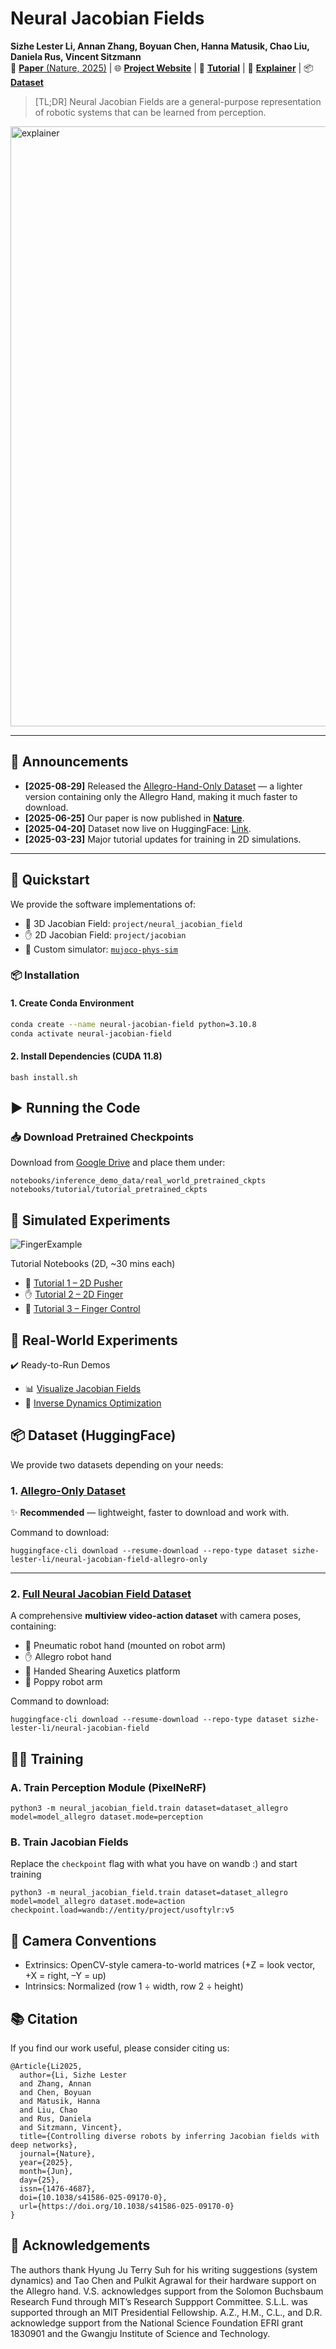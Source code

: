 # Neural Jacobian Fields

**Sizhe Lester Li, Annan Zhang, Boyuan Chen, Hanna Matusik, Chao Liu, Daniela Rus, Vincent Sitzmann**  
📄 [**Paper** (Nature, 2025)](https://www.nature.com/articles/s41586-025-09170-0) | 🌐 [**Project Website**](https://sizhe-li.github.io/publication/neural_jacobian_field/) | 📖 [**Tutorial**](https://sizhe-li.github.io/blog/2025/jacobian-fields-tutorial/) | 🎥 [**Explainer**](https://youtu.be/dFZ1RvJMN7A) | 📦[**Dataset**](https://huggingface.co/datasets/sizhe-lester-li/neural-jacobian-field)

> [TL;DR] Neural Jacobian Fields are a general-purpose representation of robotic systems that can be learned from perception.

<img width="960" alt="explainer" src="https://github.com/user-attachments/assets/32a8bec9-fee7-4338-ab74-8ffe08fef75a" />

---

## 📢  Announcements

- **[2025-08-29]** Released the [Allegro-Hand-Only Dataset](https://huggingface.co/datasets/sizhe-lester-li/neural-jacobian-field-allegro-only) — a lighter version containing only the Allegro Hand, making it much faster to download.
- **[2025-06-25]** Our paper is now published in [**Nature**](https://www.nature.com/articles/s41586-025-09170-0).
- **[2025-04-20]** Dataset now live on HuggingFace: [Link](https://huggingface.co/datasets/sizhe-lester-li/neural-jacobian-field).
- **[2025-03-23]** Major tutorial updates for training in 2D simulations.

---

## 🚀 Quickstart

We provide the software implementations of:
- 🧠 3D Jacobian Field: `project/neural_jacobian_field`  
- ✋ 2D Jacobian Field: `project/jacobian`  
- 🧪 Custom simulator: [`mujoco-phys-sim`](https://github.com/sizhe-li/mujoco-phys-sim.git)

### 📦 Installation

#### 1. Create Conda Environment

```bash
conda create --name neural-jacobian-field python=3.10.8
conda activate neural-jacobian-field
```

#### 2. Install Dependencies (CUDA 11.8)

```
bash install.sh
```

## ▶️ Running the Code
### 📥 Download Pretrained Checkpoints

Download from [Google Drive](https://drive.google.com/drive/folders/1fq0nngkeRWhCJ_CAyzQopYda20Zu-Zu8?usp=drive_link) and place them under:

```
notebooks/inference_demo_data/real_world_pretrained_ckpts
notebooks/tutorial/tutorial_pretrained_ckpts
```

## 🧪 Simulated Experiments
![FingerExample](https://github.com/user-attachments/assets/3cd3014c-a755-47e8-9375-f84e2a4bc542)

Tutorial Notebooks (2D, ~30 mins each)

- 🧩 [Tutorial 1 – 2D Pusher](https://github.com/sizhe-li/neural-jacobian-field/blob/6badf88418a4f39378dc4e708a8d0f1b3ba1b6eb/notebooks/tutorial/1_training_pusher_jacobian_in_2D.ipynb)
- ✋ [Tutorial 2 – 2D Finger](https://github.com/sizhe-li/neural-jacobian-field/blob/6badf88418a4f39378dc4e708a8d0f1b3ba1b6eb/notebooks/tutorial/2_training_finger_jacobian_in_2D.ipynb)
- 🤖 [Tutorial 3 – Finger Control](https://github.com/sizhe-li/neural-jacobian-field/blob/6badf88418a4f39378dc4e708a8d0f1b3ba1b6eb/notebooks/tutorial/3_control_demo_block_pushing.ipynb)

## 🦾 Real-World Experiments

✔️ Ready-to-Run Demos
- 📊 [Visualize Jacobian Fields](https://github.com/sizhe-li/neural-jacobian-field/blob/main/notebooks/real_world/1_visualize_jacobian_fields.ipynb)
- 🎯 [Inverse Dynamics Optimization](https://github.com/sizhe-li/neural-jacobian-field/blob/main/notebooks/real_world/2_inverse_dynamics.ipynb)

## 📦 Dataset (HuggingFace)

We provide two datasets depending on your needs:

### 1. [Allegro-Only Dataset](https://huggingface.co/datasets/sizhe-lester-li/neural-jacobian-field-allegro-only)  
✨ **Recommended** — lightweight, faster to download and work with.

Command to download: 
```
huggingface-cli download --resume-download --repo-type dataset sizhe-lester-li/neural-jacobian-field-allegro-only
```

---

### 2. [Full Neural Jacobian Field Dataset](https://huggingface.co/datasets/sizhe-lester-li/neural-jacobian-field)  
A comprehensive **multiview video-action dataset** with camera poses, containing:  
- 🤖 Pneumatic robot hand (mounted on robot arm)  
- ✋ Allegro robot hand  
- 🧩 Handed Shearing Auxetics platform  
- 🦾 Poppy robot arm  

Command to download: 
```
huggingface-cli download --resume-download --repo-type dataset sizhe-lester-li/neural-jacobian-field
```


## 🏋️‍♀️ Training

### A. Train Perception Module (PixelNeRF)

```
python3 -m neural_jacobian_field.train dataset=dataset_allegro model=model_allegro dataset.mode=perception
```
### B. Train Jacobian Fields

Replace the `checkpoint` flag with what you have on wandb :) and start training

```
python3 -m neural_jacobian_field.train dataset=dataset_allegro model=model_allegro dataset.mode=action checkpoint.load=wandb://entity/project/usoftylr:v5
```

## 🎥 Camera Conventions
- Extrinsics: OpenCV-style camera-to-world matrices
(+Z = look vector, +X = right, –Y = up)
- Intrinsics: Normalized (row 1 ÷ width, row 2 ÷ height)


## 📚 Citation
If you find our work useful, please consider citing us:

```
@Article{Li2025,
  author={Li, Sizhe Lester
  and Zhang, Annan
  and Chen, Boyuan
  and Matusik, Hanna
  and Liu, Chao
  and Rus, Daniela
  and Sitzmann, Vincent},
  title={Controlling diverse robots by inferring Jacobian fields with deep networks},
  journal={Nature},
  year={2025},
  month={Jun},
  day={25},
  issn={1476-4687},
  doi={10.1038/s41586-025-09170-0},
  url={https://doi.org/10.1038/s41586-025-09170-0}
}
```

## 🙏 Acknowledgements

The authors thank Hyung Ju Terry Suh for his writing suggestions (system dynamics) and Tao Chen and Pulkit Agrawal for their hardware support on the Allegro hand.
V.S. acknowledges support from the Solomon Buchsbaum Research Fund through MIT’s Research Suppport Committee. 
S.L.L. was supported through an MIT Presidential Fellowship. 
A.Z., H.M., C.L., and D.R. acknowledge support from the National Science Foundation EFRI grant 1830901 and the Gwangju Institute of Science and Technology.
